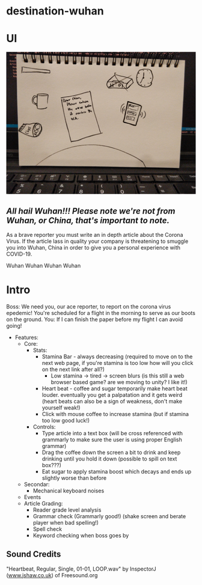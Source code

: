 # destination-wuhan

# UI
![sketch](github-assets/ui-sketch.jpg)

## _All hail Wuhan!!! Please note we're not from Wuhan, or China, that's important to note._

As a brave reporter you must write an in depth article about the Corona Virus. If the article lass in quality your company is threatening to smuggle you into Wuhan, China in order to give you a personal experience with COVID-19.

Wuhan Wuhan Wuhan Wuhan


# Intro
Boss: We need you, our ace reporter, to report on the corona virus epedemic! You're scheduled for a flight in the morning to serve as our boots on the ground.
You: If I can finish the paper before my flight I can avoid going! 


- Features:
    - Core:
        - Stats:
            - Stamina Bar - always decreasing (required to move on to the next web page, if you're stamina is too low how will you click on the next link after all?)
              - Low stamina -> tired -> screen blurs (is this still a web browser based game? are we moving to unity? I like it!)
            - Heart beat - coffee and sugar temporarily make heart beat louder. eventually you get a palpatation and it gets weird (heart beats can also be a sign of weakness, don't make yourself weak!)
            - Click with mouse coffee to increase stamina (but if stamina too low good luck!)
        - Controls:
          - Type article into a text box (will be cross referenced with grammarly to make sure the user is using proper English grammar)
          - Drag the coffee down the screen a bit to drink and keep drinking until you hold it down (possible to spill on text box???)
          - Eat sugar to apply stamina boost which decays and ends up slightly worse than before
    - Secondar:
        - Mechanical keyboard noises
    - Events
    - Article Grading:
      - Reader grade level analysis
      - Grammar check (Grammarly good!) (shake screen and berate player when bad spelling!)
      - Spell check
      - Keyword checking when boss goes by

## Sound Credits

"Heartbeat, Regular, Single, 01-01, LOOP.wav" by InspectorJ (www.jshaw.co.uk) of Freesound.org
